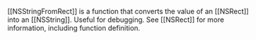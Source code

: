 [[NSStringFromRect]] is a function that converts the value of an [[NSRect]] into an [[NSString]]. Useful for debugging. See [[NSRect]] for more information, including function definition.